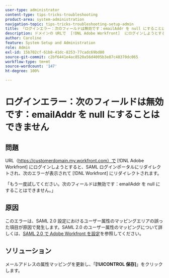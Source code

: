 ```yaml
---
user-type: administrator
content-type: tips-tricks-troubleshooting
product-area: system-administration
navigation-topic: tips-tricks-troubleshooting-setup-admin
title: 「ログインエラー：次のフィールドは無効です：emailAddr を null にすることはできません」
description: ドメインの URLで  [!DNL Adobe Workfront]  にログインしようとすると、SAML ログインポータルにリダイレクトされ、 [!DNL Workfront]  にリダイレクトされて、emailAddr フィールドを null にすることはできないというエラーが表示されます。
author: Caroline
feature: System Setup and Administration
role: Admin
exl-id: 15b702cf-61b8-41dc-8253-77cadc69bd80
source-git-commit: c2bf6441e4ac8520a56d4005b3e87c48370dc065
workflow-type: tm+mt
source-wordcount: '147'
ht-degree: 100%

---
```


# ログインエラー：次のフィールドは無効です：emailAddr を null にすることはできません

## 問題

URL（https://customerdomain.my.workfront.com）で [!DNL Adobe Workfront] にログインしようとすると、SAML ログインポータルにリダイレクトされ、次のエラーが表示されて [!DNL Workfront] にリダイレクトされます。

「もう一度試してください。次のフィールドは無効です：emailAddr を null にすることはできません。」

## 原因

このエラーは、SAML 2.0 設定におけるユーザー属性のマッピングエリアの誤った項目が原因で発生します。SAML 2.0 のユーザー属性のマッピングについて詳しくは、[SAML 2.0 で Adobe Workfront を設定](../../administration-and-setup/add-users/single-sign-on/configure-workfront-saml-2.md)を参照してください。

## ソリューション

メールアドレスの属性マッピングを更新し、「**[!UICONTROL 保存]**」をクリックします。
